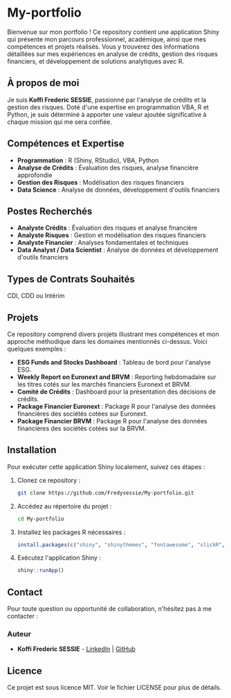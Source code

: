 # My-portfolio

Bienvenue sur mon portfolio ! Ce repository contient une application Shiny qui présente mon parcours professionnel, académique, ainsi que mes compétences et projets réalisés. Vous y trouverez des informations détaillées sur mes expériences en analyse de crédits, gestion des risques financiers, et développement de solutions analytiques avec R.

## À propos de moi
Je suis **Koffi Frederic SESSIE**, passionné par l'analyse de crédits et la gestion des risques. Doté d'une expertise en programmation VBA, R et Python, je suis déterminé à apporter une valeur ajoutée significative à chaque mission qui me sera confiée.

## Compétences et Expertise
- **Programmation** : R (Shiny, RStudio), VBA, Python  
- **Analyse de Crédits** : Évaluation des risques, analyse financière approfondie  
- **Gestion des Risques** : Modélisation des risques financiers  
- **Data Science** : Analyse de données, développement d'outils financiers  

## Postes Recherchés
- **Analyste Crédits** : Évaluation des risques et analyse financière  
- **Analyste Risques** : Gestion et modélisation des risques financiers  
- **Analyste Financier** : Analyses fondamentales et techniques  
- **Data Analyst / Data Scientist** : Analyse de données et développement d'outils financiers  

## Types de Contrats Souhaités
CDI, CDD ou Intérim

## Projets
Ce repository comprend divers projets illustrant mes compétences et mon approche méthodique dans les domaines mentionnés ci-dessus. Voici quelques exemples :

- **ESG Funds and Stocks Dashboard** : Tableau de bord pour l'analyse ESG.
- **Weekly Report on Euronext and BRVM** : Reporting hebdomadaire sur les titres cotés sur les marchés financiers Euronext et BRVM.
- **Comité de Crédits** : Dashboard pour la présentation des décisions de crédits.
- **Package Financier Euronext** : Package R pour l'analyse des données financières des sociétés cotées sur Euronext.
- **Package Financier BRVM** : Package R pour l'analyse des données financières des sociétés cotées sur la BRVM.

## Installation
Pour exécuter cette application Shiny localement, suivez ces étapes :

1. Clonez ce repository :  
   ```bash
   git clone https://github.com/Fredysessie/My-portfolio.git
   ```

2. Accédez au répertoire du projet :  
   ```bash
   cd My-portfolio
   ```

3. Installez les packages R nécessaires :  
   ```r
   install.packages(c("shiny", "shinythemes", "fontawesome", "slickR", "htmltools", "shinyjs", "shinyalert"))
   ```

4. Exécutez l'application Shiny :  
   ```r
   shiny::runApp()
   ```

## Contact
Pour toute question ou opportunité de collaboration, n'hésitez pas à me contacter :

### Auteur
- **Koffi Frederic SESSIE** - [LinkedIn](www.linkedin.com/in/sk-fred) | [GitHub](https://github.com/Fredysessie/)

## Licence
Ce projet est sous licence MIT. Voir le fichier LICENSE pour plus de détails.

